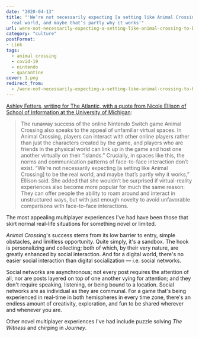 ```yaml
---
date: "2020-04-13"
title: "'We’re not necessarily expecting [a setting like Animal Crossing] to be the
  real world, and maybe that’s partly why it works'"
url: were-not-necessarily-expecting-a-setting-like-animal-crossing-to-be-the-real-world-and-maybe-thats-partly-why-it-works
category: "culture"
postFormat:
- Link
tags:
  - animal crossing
  - covid-19
  - nintendo
  - quarantine
cover: 1.png
redirect_from:
  - /were-not-necessarily-expecting-a-setting-like-animal-crossing-to-be-the-real-world-and-maybe-thats-partly-why-it-works/
---
```


[Ashley Fetters, writing for The Atlantic, with a quote from Nicole Ellison of School of Information at the University of Michigan](https://www.theatlantic.com/family/archive/2020/04/why-your-zoom-happy-hour-unsatisfying/609823/):

> The runaway success of the online Nintendo Switch game Animal Crossing also speaks to the appeal of unfamiliar virtual spaces. In Animal Crossing, players can interact with other online players rather than just the characters created by the game, and players who are friends in the physical world can link up in the game and host one another virtually on their “islands.” Crucially, in spaces like this, the norms and communication patterns of face-to-face interaction don’t exist. “We’re not necessarily expecting [a setting like Animal Crossing] to be the real world, and maybe that’s partly why it works,” Ellison said. She added that she wouldn’t be surprised if virtual-reality experiences also become more popular for much the same reason: They can offer people the ability to roam around and interact in unstructured ways, but with just enough novelty to avoid unfavorable comparisons with face-to-face interactions.

The most appealing multiplayer experiences I've had have been those that skirt normal real-life situations for something novel or limited.

_Animal Crossing_'s success stems from its low barrier to entry, simple obstacles, and limitless opportunity. Quite simply, it's a sandbox. The hook is personalizing and collecting; both of which, by their very nature, are greatly enhanced by social interaction. And for a digital world, there's no easier social interaction than digital socialization — i.e. social networks.

Social networks are asynchronous; not every post requires the attention of all, nor are posts layered on top of one another vying for attention; and they don't require speaking, listening, or being bound to a location. Social networks are as individual as they are communal. For a game that's being experienced in real-time in both hemispheres in every time zone, there's an endless amount of creativity, exploration, and fun to be shared wherever and whenever you are.

Other novel multiplayer experiences I've had include puzzle solving _The Witness_ and chirping in _Journey_.
